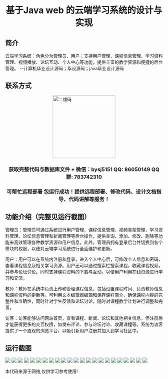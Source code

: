 <p><h1 align="center">基于Java web 的云端学习系统的设计与实现</h1></p>

## 简介
云端学习系统：角色分为管理员、用户；支持用户管理、课程信息管理、学习资料管理、视频播放、论坛互动、个人中心等功能，提供丰富的教学资源和便捷的后台管理。    --计算机毕业设计源码；毕设源码；java毕业设计源码


## 联系方式
<img src="https://bs-1329754181.cos.ap-shanghai.myqcloud.com/wx.jpg" alt="二维码" style="display: block; margin: 0 auto;" width="200px">
<p><h3 align="center">获取完整代码与数据库文件 + 微信：bysj5151 QQ: 86050149 QQ群: 783742310</h3></p>
<p><h3 align="center">可帮忙远程部署 包运行成功！提供远程部署、修改代码、设计文档指导、代码讲解等服务！</h3></p>

## 功能介绍（完整见运行截图）
管理员：管理员可通过系统进行用户管理、课程信息管理、视频类型管理、学习资料管理、论坛信息管理和新闻管理等后台操作。提供查询、添加、修改、删除等功能来高效管理各种教学资源和用户信息。此外，管理员拥有登录后台并切换到各个模块的权限，以便对云端学习系统进行全面维护和更新。

用户：用户可以在系统内注册和登录，进入个人中心后，可修改个人信息和密码，查看课程信息及相关学习资源。用户还可以通过搜索栏搜索课程，收藏课程视频，并参与论坛讨论。同时支持课程资料的下载与互动，以便用户利用在线资源进行学习和交流。

教师：教师在系统中负责上传和管理课程信息，包括设置课程时间、负责教师信息和课程资料的更新等。可利用文本编辑器编辑和保存课程简介，确保课程内容的完整性和准确性，同时针对学生反馈和论坛讨论，随时对课程教学计划进行调整和完善。

访客：访客能够访问网站首页，查看课程、新闻、论坛和其他相关信息，但注册后才能获得更多的交互权限，如发布评论、参与论坛讨论、收藏课程等。系统为访客提供了一个直观的浏览平台，以吸引新用户注册并加入到学习社区中。


## 运行截图
![](https://bs-1329754181.cos.ap-shanghai.myqcloud.com/ssm/CloudLearningSystem/img/001.jpg)
![](https://bs-1329754181.cos.ap-shanghai.myqcloud.com/ssm/CloudLearningSystem/img/002.jpg)
![](https://bs-1329754181.cos.ap-shanghai.myqcloud.com/ssm/CloudLearningSystem/img/003.jpg)
![](https://bs-1329754181.cos.ap-shanghai.myqcloud.com/ssm/CloudLearningSystem/img/004.jpg)
![](https://bs-1329754181.cos.ap-shanghai.myqcloud.com/ssm/CloudLearningSystem/img/005.jpg)
![](https://bs-1329754181.cos.ap-shanghai.myqcloud.com/ssm/CloudLearningSystem/img/006.jpg)
![](https://bs-1329754181.cos.ap-shanghai.myqcloud.com/ssm/CloudLearningSystem/img/007.jpg)
![](https://bs-1329754181.cos.ap-shanghai.myqcloud.com/ssm/CloudLearningSystem/img/008.jpg)
![](https://bs-1329754181.cos.ap-shanghai.myqcloud.com/ssm/CloudLearningSystem/img/009.jpg)
![](https://bs-1329754181.cos.ap-shanghai.myqcloud.com/ssm/CloudLearningSystem/img/010.jpg)
![](https://bs-1329754181.cos.ap-shanghai.myqcloud.com/ssm/CloudLearningSystem/img/011.jpg)
![](https://bs-1329754181.cos.ap-shanghai.myqcloud.com/ssm/CloudLearningSystem/img/012.jpg)
![](https://bs-1329754181.cos.ap-shanghai.myqcloud.com/ssm/CloudLearningSystem/img/013.jpg)
![](https://bs-1329754181.cos.ap-shanghai.myqcloud.com/ssm/CloudLearningSystem/img/014.jpg)
![](https://bs-1329754181.cos.ap-shanghai.myqcloud.com/ssm/CloudLearningSystem/img/015.jpg)
![](https://bs-1329754181.cos.ap-shanghai.myqcloud.com/ssm/CloudLearningSystem/img/016.jpg)
![](https://bs-1329754181.cos.ap-shanghai.myqcloud.com/ssm/CloudLearningSystem/img/017.jpg)
![](https://bs-1329754181.cos.ap-shanghai.myqcloud.com/ssm/CloudLearningSystem/img/018.jpg)
![](https://bs-1329754181.cos.ap-shanghai.myqcloud.com/ssm/CloudLearningSystem/img/019.jpg)
![](https://bs-1329754181.cos.ap-shanghai.myqcloud.com/ssm/CloudLearningSystem/img/020.jpg)
![](https://bs-1329754181.cos.ap-shanghai.myqcloud.com/ssm/CloudLearningSystem/img/021.jpg)
![](https://bs-1329754181.cos.ap-shanghai.myqcloud.com/ssm/CloudLearningSystem/img/022.jpg)
![](https://bs-1329754181.cos.ap-shanghai.myqcloud.com/ssm/CloudLearningSystem/img/023.jpg)

<p>本代码来源于网络,仅供学习参考使用!</p>
